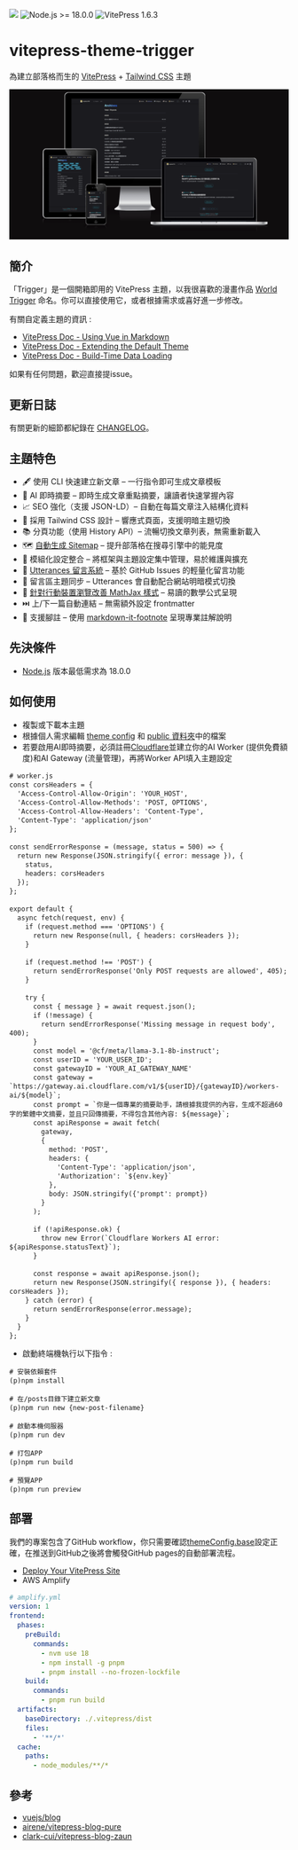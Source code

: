 ![](https://img.shields.io/github/license/laplacetw/vitepress-theme-trigger)
![Node.js >= 18.0.0](https://img.shields.io/badge/Node.js-%3E%3D18.0.0-green)
![VitePress 1.6.3](https://img.shields.io/badge/VitePress-1.6.3-green)

# vitepress-theme-trigger
為建立部落格而生的 [VitePress](https://vitepress.dev) + [Tailwind CSS](https://tailwindcss.com) 主題

![](/public/preview.png)
## 簡介
「Trigger」是一個開箱即用的 VitePress 主題，以我很喜歡的漫畫作品 [World Trigger](https://en.wikipedia.org/wiki/World_Trigger) 命名。你可以直接使用它，或者根據需求或喜好進一步修改。

有關自定義主題的資訊 :
- [VitePress Doc - Using Vue in Markdown](https://vitepress.dev/guide/using-vue)
- [VitePress Doc - Extending the Default Theme](https://vitepress.dev/guide/extending-default-theme)
- [VitePress Doc - Build-Time Data Loading](https://vitepress.dev/guide/data-loading)

如果有任何問題，歡迎直接提issue。

## 更新日誌
有關更新的細節都紀錄在 [CHANGELOG](./CHANGELOG.md)。

## 主題特色
- 🖋️ 使用 CLI 快速建立新文章 – 一行指令即可生成文章模板  
- 🤖 AI 即時摘要 – 即時生成文章重點摘要，讓讀者快速掌握內容
- 📈 SEO 強化（支援 JSON-LD）– 自動在每篇文章注入結構化資料  
- 🎨 採用 Tailwind CSS 設計 – 響應式頁面，支援明暗主題切換 
- 📚 分頁功能（使用 History API）– 流暢切換文章列表，無需重新載入  
- 🗺️ [自動生成 Sitemap](https://vitepress.dev/guide/sitemap-generation#sitemap-generation) – 提升部落格在搜尋引擎中的能見度
- 🧩 模組化設定整合 – 將框架與主題設定集中管理，易於維護與擴充
- 💬 [Utterances 留言系統](https://utteranc.es) – 基於 GitHub Issues 的輕量化留言功能
- 🔄 留言區主題同步 – Utterances 會自動配合網站明暗模式切換
- 📐 [針對行動裝置瀏覽改善 MathJax 樣式]((https://github.com/vuejs/vitepress/issues/3914#issuecomment-2138527325)) – 易讀的數學公式呈現
- ⏭️ 上/下一篇自動連結 – 無需額外設定 frontmatter
- 🦶 支援腳註 – 使用 [markdown-it-footnote](https://github.com/markdown-it/markdown-it-footnote) 呈現專業註解說明  

## 先決條件
- [Node.js](https://nodejs.org) 版本最低需求為 18.0.0

## 如何使用
- 複製或下載本主題
- 根據個人需求編輯 [theme config](/.vitepress/theme/config.ts) 和 [public 資料夾](/public/)中的檔案
- 若要啟用AI即時摘要，必須註冊[Cloudflare](https://www.cloudflare.com)並建立你的AI Worker (提供免費額度)和AI Gateway (流量管理)，再將Worker API填入主題設定
```
# worker.js
const corsHeaders = {
  'Access-Control-Allow-Origin': 'YOUR_HOST',
  'Access-Control-Allow-Methods': 'POST, OPTIONS',
  'Access-Control-Allow-Headers': 'Content-Type',
  'Content-Type': 'application/json'
};

const sendErrorResponse = (message, status = 500) => {
  return new Response(JSON.stringify({ error: message }), {
    status,
    headers: corsHeaders
  });
};

export default {
  async fetch(request, env) {
    if (request.method === 'OPTIONS') {
      return new Response(null, { headers: corsHeaders });
    }

    if (request.method !== 'POST') {
      return sendErrorResponse('Only POST requests are allowed', 405);
    }

    try {
      const { message } = await request.json();
      if (!message) {
        return sendErrorResponse('Missing message in request body', 400);
      }
      const model = '@cf/meta/llama-3.1-8b-instruct';
      const userID = 'YOUR_USER_ID';
      const gatewayID = 'YOUR_AI_GATEWAY_NAME'
      const gateway = `https://gateway.ai.cloudflare.com/v1/${userID}/{gatewayID}/workers-ai/${model}`;
      const prompt = `你是一個專業的摘要助手，請根據我提供的內容，生成不超過60字的繁體中文摘要，並且只回傳摘要，不得包含其他內容: ${message}`;
      const apiResponse = await fetch(
        gateway,
        {
          method: 'POST',
          headers: {
            'Content-Type': 'application/json',
            'Authorization': `${env.key}`
          },
          body: JSON.stringify({'prompt': prompt})
        }
      );

      if (!apiResponse.ok) {
        throw new Error(`Cloudflare Workers AI error: ${apiResponse.statusText}`);
      }

      const response = await apiResponse.json();
      return new Response(JSON.stringify({ response }), { headers: corsHeaders });
    } catch (error) {
      return sendErrorResponse(error.message);
    }
  }
};
```
- 啟動終端機執行以下指令 :
```shell
# 安裝依賴套件
(p)npm install

# 在/posts目錄下建立新文章
(p)npm run new {new-post-filename}

# 啟動本機伺服器
(p)npm run dev

# 打包APP
(p)npm run build

# 預覽APP
(p)npm run preview
```

## 部署
我們的專案包含了GitHub workflow，你只需要確認[themeConfig.base](https://github.com/laplacetw/vitepress-theme-trigger/blob/main/.vitepress/theme/config.ts)設定正確，在推送到GitHub之後將會觸發GitHub pages的自動部署流程。

- [Deploy Your VitePress Site](https://vitepress.dev/guide/deploy)
- AWS Amplify
```yml
# amplify.yml
version: 1
frontend:
  phases:
    preBuild:
      commands:
        - nvm use 18
        - npm install -g pnpm
        - pnpm install --no-frozen-lockfile
    build:
      commands:
        - pnpm run build
  artifacts:
    baseDirectory: ./.vitepress/dist
    files:
      - '**/*'
  cache:
    paths:
      - node_modules/**/*
```

## 參考
- [vuejs/blog](https://github.com/vuejs/blog)
- [airene/vitepress-blog-pure](https://github.com/airene/vitepress-blog-pure)
- [clark-cui/vitepress-blog-zaun](https://github.com/clark-cui/vitepress-blog-zaun)
